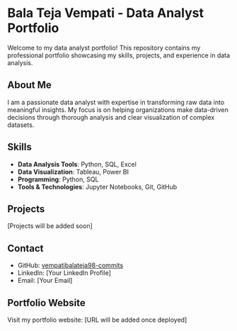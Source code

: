 # Bala Teja Vempati - Data Analyst Portfolio

Welcome to my data analyst portfolio! This repository contains my professional portfolio showcasing my skills, projects, and experience in data analysis.

## About Me

I am a passionate data analyst with expertise in transforming raw data into meaningful insights. My focus is on helping organizations make data-driven decisions through thorough analysis and clear visualization of complex datasets.

## Skills

- **Data Analysis Tools**: Python, SQL, Excel
- **Data Visualization**: Tableau, Power BI
- **Programming**: Python, SQL
- **Tools & Technologies**: Jupyter Notebooks, Git, GitHub

## Projects

[Projects will be added soon]

## Contact

- GitHub: [vempatibalateja98-commits](https://github.com/vempatibalateja98-commits)
- LinkedIn: [Your LinkedIn Profile]
- Email: [Your Email]

## Portfolio Website

Visit my portfolio website: [URL will be added once deployed]